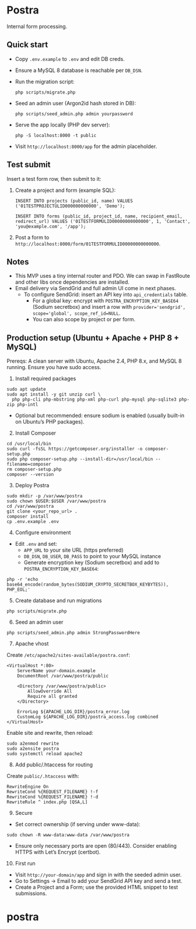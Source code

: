 Postra
===========

Internal form processing.

Quick start
-----------

- Copy `.env.example` to `.env` and edit DB creds.
- Ensure a MySQL 8 database is reachable per `DB_DSN`.
- Run the migration script:

  `php scripts/migrate.php`

- Seed an admin user (Argon2id hash stored in DB):

  `php scripts/seed_admin.php admin yourpassword`

- Serve the app locally (PHP dev server):

  `php -S localhost:8000 -t public`

- Visit `http://localhost:8000/app` for the admin placeholder.

Test submit
-----------

Insert a test form row, then submit to it:

1. Create a project and form (example SQL):

   `INSERT INTO projects (public_id, name) VALUES ('01TESTPROJECTULID000000000000', 'Demo');`

   `INSERT INTO forms (public_id, project_id, name, recipient_email, redirect_url) VALUES ('01TESTFORMULID00000000000000', 1, 'Contact', 'you@example.com', '/app');`

2. Post a form to `http://localhost:8000/form/01TESTFORMULID00000000000000`.

Notes
-----

- This MVP uses a tiny internal router and PDO. We can swap in FastRoute and other libs once dependencies are installed.
- Email delivery via SendGrid and full admin UI come in next phases.
  - To configure SendGrid: insert an API key into `api_credentials` table.
    - For a global key: encrypt with `POSTRA_ENCRYPTION_KEY_BASE64` (Sodium secretbox) and insert a row with `provider='sendgrid', scope='global', scope_ref_id=NULL`.
    - You can also scope by project or per form.


Production setup (Ubuntu + Apache + PHP 8 + MySQL)
--------------------------------------------------

Prereqs: A clean server with Ubuntu, Apache 2.4, PHP 8.x, and MySQL 8 running. Ensure you have sudo access.

1) Install required packages

```
sudo apt update
sudo apt install -y git unzip curl \
  php php-cli php-mbstring php-xml php-curl php-mysql php-sqlite3 php-zip php-intl
```

- Optional but recommended: ensure sodium is enabled (usually built-in on Ubuntu’s PHP packages).

2) Install Composer

```
cd /usr/local/bin
sudo curl -fsSL https://getcomposer.org/installer -o composer-setup.php
sudo php composer-setup.php --install-dir=/usr/local/bin --filename=composer
rm composer-setup.php
composer --version
```

3) Deploy Postra

```
sudo mkdir -p /var/www/postra
sudo chown $USER:$USER /var/www/postra
cd /var/www/postra
git clone <your_repo_url> .
composer install
cp .env.example .env
```

4) Configure environment

- Edit `.env` and set:
  - `APP_URL` to your site URL (https preferred)
  - `DB_DSN`, `DB_USER`, `DB_PASS` to point to your MySQL instance
  - Generate encryption key (Sodium secretbox) and add to `POSTRA_ENCRYPTION_KEY_BASE64`:

```
php -r 'echo base64_encode(random_bytes(SODIUM_CRYPTO_SECRETBOX_KEYBYTES)), PHP_EOL;'
```

5) Create database and run migrations

```
php scripts/migrate.php
```

6) Seed an admin user

```
php scripts/seed_admin.php admin StrongPasswordHere
```

7) Apache vhost

Create `/etc/apache2/sites-available/postra.conf`:

```
<VirtualHost *:80>
    ServerName your-domain.example
    DocumentRoot /var/www/postra/public

    <Directory /var/www/postra/public>
        AllowOverride All
        Require all granted
    </Directory>

    ErrorLog ${APACHE_LOG_DIR}/postra_error.log
    CustomLog ${APACHE_LOG_DIR}/postra_access.log combined
</VirtualHost>
```

Enable site and rewrite, then reload:

```
sudo a2enmod rewrite
sudo a2ensite postra
sudo systemctl reload apache2
```

8) Add public/.htaccess for routing

Create `public/.htaccess` with:

```
RewriteEngine On
RewriteCond %{REQUEST_FILENAME} !-f
RewriteCond %{REQUEST_FILENAME} !-d
RewriteRule ^ index.php [QSA,L]
```

9) Secure

- Set correct ownership (if serving under www-data):

```
sudo chown -R www-data:www-data /var/www/postra
```

- Ensure only necessary ports are open (80/443). Consider enabling HTTPS with Let’s Encrypt (certbot).

10) First run

- Visit `http://your-domain/app` and sign in with the seeded admin user.
- Go to Settings → Email to add your SendGrid API key and send a test.
- Create a Project and a Form; use the provided HTML snippet to test submissions.
# postra
